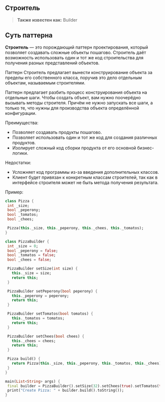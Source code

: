 ## Строитель

> **Также известен как:** Builder

## Суть паттерна

**Строитель** — это порождающий паттерн проектирования, который позволяет создавать сложные объекты пошагово. Строитель даёт возможность использовать один и тот же код строительства для получения разных представлений объектов.

Паттерн Строитель предлагает вынести конструирование объекта за пределы его собственного класса, поручив это дело отдельным объектам, называемым строителями.

Паттерн предлагает разбить процесс конструирования объекта на отдельные шаги. Чтобы создать объект, вам нужно поочерёдно вызывать методы строителя. Причём не нужно запускать все шаги, а только те, что нужны для производства объекта определённой конфигурации.

Преимущества:

 - Позволяет создавать продукты пошагово.
 - Позволяет использовать один и тот же код для создания различных продуктов.
 - Изолирует сложный код сборки продукта от его основной бизнес-логики.

Недостатки:

 - Усложняет код программы из-за введения дополнительных классов.
 - Клиент будет привязан к конкретным классам строителей, так как в интерфейсе строителя может не быть метода получения результата.

Пример:

 ```dart
class Pizza {
  int _size;
  bool _peperony;
  bool _tomatos;
  bool _chees;

  Pizza(this._size, this._peperony, this._chees, this._tomatos);
}

class PizzaBuilder {
  int _size = 0;
  bool _peperony = false;
  bool _tomatos = false;
  bool _chees = false;

  PizzaBuilder setSize(int size) {
    this._size = size;
    return this;
  }

  PizzaBuilder setPeperony(bool peperony) {
    this._peperony = peperony;
    return this;
  }

  PizzaBuilder setTomatos(bool tomatos) {
    this._tomatos = tomatos;
    return this;
  }

  PizzaBuilder setChees(bool chees) {
    this._chees = chees;
    return this;
  }

  Pizza build() {
    return Pizza(this._size, this._peperony, this._tomatos, this._chees);
  }
}

main(List<String> args) {
  final builder = PizzaBuilder().setSize(32).setChees(true).setTomatos(true);
  print("Create Pizza: " + builder.build().toString());
}
 ```